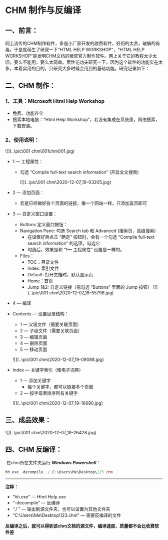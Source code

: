 # CHM 制作与反编译

## 一、前言：

网上流传的CHM制作软件，多是小厂家开发的收费软件，好用的太贵，破解的有毒。于是就萌生了研究一下“HTML HELP WORKSHOP”，“HTML HELP WORKSHOP”是发明CHM文档的微软官方制作软件。网上关于它的教程太少太旧，要么不能用，要么太简单。索性花功夫研究一下，因为这个软件的功能实在太多，本着实用的目的，只研究大多时候会用到的基础功能。研究记录如下：

## 二、CHM 制作：

###  1、工具：Microsoft Html Help Workshop

- 免费、功能齐全
- 搜索本地电脑：“Html Help Workshop”，若没有集成在系统里，网络搜索，下载安装。

###  2、使用说明：

![](..\pic\001 chm\001chm001.jpg)

- 1 — 工程属性：

  - 勾选 “Compile full-text search information” (开启全文搜索)

    ![](..\pic\001 chm\2020-12-07_19-03205.jpg)

- 2 — 添加页面：

  - 若是已经做好各个页面的链接，像一个网站一样，只添加首页即可

- 3 — 自定义窗口设置：

  - Buttons 定义窗口按钮：
  - Navigation Pane: 勾选 Search tab 和 Advanced  (搜索页，高级搜索)
    - 在设置好后点击 “确定” 按钮时，会有一个勾选 “Compile full-text search information” 的选项，勾选它
    - 勾选后，效果是和 “1— 工程属性” 设置是一样的。
  - Files：
    - TOC：目录文件
    - Index: 索引文件
    - Default: 打开文档时，默认显示页
    - Home：首页
    - Jump 1&2: 自定义链接（需勾选 “Buttons” 里面的 Jump 按钮）	![](..\pic\001 chm\2020-12-07_18-55796.jpg)

- 4 — 编译

- Contents — 设置目录结构：

  - 1 — 父级文件（需要关联页面）
  - 2 — 子级文件（需要关联页面）
  - 3 — 编辑页面
  - 4 — 删除页面
  - 5 — 移动页面

  ![](..\pic\001 chm\2020-12-07_19-09088.jpg)

- Index — 关键字索引（像电子词典）

  - 1 — 添加关键字 
    - 每个关键字，都可以链接多个页面
  - 2 — 按字母表排序所有关键字

  ![](..\pic\001 chm\2020-12-07_19-16690.jpg)

## 三、成品效果：

![](..\pic\001 chm\2020-12-07_19-26428.jpg)

## 四、CHM 反编译：

​	在chm所在文件夹运行 ***Windows Powershell***：

```powershell
hh.exe -decompile ./ C:\Users\Me\Desktop\123.chm
```

****

**注释：** 

- “hh.exe” — Html Help.exe
- “-decompile” — 反编译
- “./ ” — 输出到源文件夹，也可以设置为其他文件夹
- “C:\Users\Me\Desktop\123.chm” — 需要反编译的文件

**反编译之后，就可以得到该chm文档的源文件，编译速度、质量都不会比收费软件差**